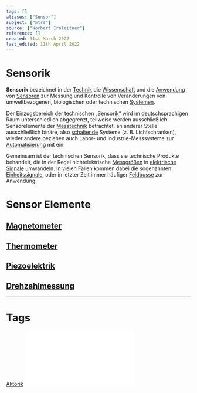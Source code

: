 ```yaml
---
tags: []
aliases: ["Sensor"]
subject: ["mtrs"]
source: ["Norbert Irnleitner"]
reference: []
created: 31st March 2022
last_edited: 11th April 2022
---
```


# Sensorik
**Sensorik** bezeichnet in der [Technik](https://de.wikipedia.org/wiki/Technik "Technik") die [Wissenschaft](https://de.wikipedia.org/wiki/Wissenschaft "Wissenschaft") und die [Anwendung](https://de.wikipedia.org/wiki/Nutzung_(Technik) "Nutzung (Technik)") von [Sensoren](https://de.wikipedia.org/wiki/Sensor "Sensor") zur Messung und Kontrolle von Veränderungen von umweltbezogenen, biologischen oder technischen [Systemen](https://de.wikipedia.org/wiki/System "System").

Der Einzugsbereich der technischen „Sensorik“ wird im deutschsprachigen Raum unterschiedlich abgegrenzt, teilweise werden ausschließlich Sensorelemente der [Messtechnik](https://de.wikipedia.org/wiki/Messtechnik "Messtechnik") betrachtet, an anderer Stelle ausschließlich binäre, also [schaltende](https://de.wikipedia.org/wiki/Schalter_(Elektrotechnik) "Schalter (Elektrotechnik)") Systeme (z. B. Lichtschranken), wieder andere beziehen auch Labor- und Industrie-Messsysteme zur [Automatisierung](https://de.wikipedia.org/wiki/Automatisierung "Automatisierung") mit ein.

Gemeinsam ist der technischen Sensorik, dass sie technische Produkte behandelt, die in der Regel nichtelektrische [Messgrößen](https://de.wikipedia.org/wiki/Messgr%C3%B6%C3%9Fe "Messgröße") in [elektrische Signale](https://de.wikipedia.org/wiki/Elektrisches_Signal "Elektrisches Signal") umwandeln. In vielen Fällen kommen dabei die sogenannten [Einheitssignale](https://de.wikipedia.org/wiki/Einheitssignal "Einheitssignal"), oder in letzter Zeit immer häufiger [Feldbusse](https://de.wikipedia.org/wiki/Feldbus "Feldbus") zur Anwendung.
# Sensor Elemente
## [Magnetometer](mess-technik/Magnetometer.md)
## [Thermometer](mess-technik/Thermometer.md)

## [Piezoelektrik](mess-technik/Piezoelektrik.md)
## [Drehzahlmessung](mess-technik/Drehzahlmessung.md)
---
# Tags
[Aktorik](mess-technik/Aktorik.md)
![MTRS23_02a_Sensorik](mess-technik/assets/MTRS23_02a_Sensorik.pdf)